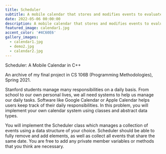 ```yaml
---
title: Scheduler
subtitle: A mobile calendar that stores and modifies events to evaluate students’ skills.
date: 2022-05-06 00:00:00
description: A mobile calendar that stores and modifies events to evaluate students’ skills. The assignment tests mastery of classes, Big O analysis, and nested data structures. I developed several test cases to ensure program solution was functional.
featured_image: calendar1.jpg
accent_color: '#4C60E6'
gallery_images:
  - calendar1.jpg
  - demo2.jpg
  - calendar2.jpg
---
```


Scheduler: A Mobile Calendar in C++

An archive of my final project in CS 106B (Programming Methodologies), Spring 2021.

Stanford students manage many responsibilities on a daily basis. From school to our own personal lives, we all need systems to help us manage our daily tasks. Software like Google Calendar or Apple Calendar helps users keep track of their daily responsibilities. In this problem, you will implement your own calendar system using classes and abstract data types.

You will implement the Scheduler class which manages a collection of events using a data structure of your choice. Scheduler should be able to fully remove and add elements, as well as collect all events that share the same date. You are free to add any private member variables or methods that you think are necessary.
